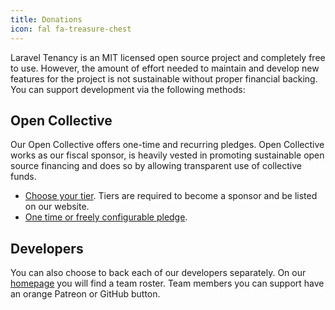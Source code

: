 ```yaml
---
title: Donations
icon: fal fa-treasure-chest
---
```


Laravel Tenancy is an MIT licensed open source project and completely free to use. However, 
the amount of effort needed to maintain and develop new features for the project 
is not sustainable without proper financial backing. You can support development
via the following methods:

## Open Collective

Our Open Collective offers one-time and recurring pledges. Open Collective works as our
fiscal sponsor, is heavily vested in promoting sustainable open source financing and
does so by allowing transparent use of collective funds.

- [Choose your tier](https://opencollective.com/tenancy). Tiers are required to become a sponsor and be listed on our website.
- [One time or freely configurable pledge](https://opencollective.com/tenancy/donate).

## Developers

You can also choose to back each of our developers separately. On our [homepage](/) you will find a
team roster. Team members you can support have an orange Patreon or GitHub button.